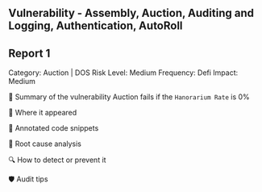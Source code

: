 ## Vulnerability - Assembly, Auction, Auditing and Logging, Authentication, AutoRoll

## Report 1

Category: Auction | DOS
Risk Level: Medium
Frequency: Defi
Impact: Medium

🧠 Summary of the vulnerability
Auction fails if the `Hanorarium Rate` is 0%

📍 Where it appeared


📄 Annotated code snippets


🧬 Root cause analysis

🔍 How to detect or prevent it

🛡️ Audit tips